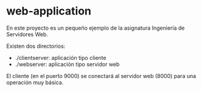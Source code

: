 # web-application

En este proyecto es un pequeño ejemplo de la asignatura Ingeniería de Servidores Web. 

Existen dos directorios:
- ./clientserver: aplicación tipo cliente
- ./webserver: aplicación tipo servidor web

El cliente (en el puerto 9000) se conectará al servidor web (8000) para una operación muy básica. 
